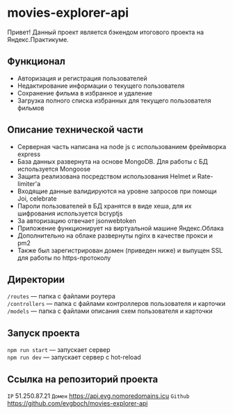 # movies-explorer-api

Привет! Данный проект является бэкендом итогового проекта на Яндекс.Практикуме.

## Функционал

* Авторизация и регистрация пользователей
* Hедактирование информации о текущего пользователя
* Сохранение фильма в избранное и удаление
* Загрузка полного списка избранных для текущего пользователя фильмов

## Описание технической части

* Серверная часть написана на node js с использованием фреймворка express
* База данных развернута на основе MongoDB. Для работы с БД используется Mongoose
* Защита реализована посредством использования Helmet и Rate-limiter'a
* Входящие данные валидируются на уровне запросов при помощи Joi, celebrate
* Пароли пользователей в БД хранятся в виде хеша, для их шифрования используется bcryptjs
* За авторизацию отвечает jsonwebtoken
* Приложение функционирует на виртуальной машине Яндекс.Облака
* Дополнительно на облаке развернуты nginx в качестве прокси и pm2
* Также был зарегистрирован домен (приведен ниже) и выпущен SSL для работы по https-протоколу

## Директории

`/routes` — папка с файлами роутера  
`/controllers` — папка с файлами контроллеров пользователя и карточки   
`/models` — папка с файлами описания схем пользователя и карточки  
  
## Запуск проекта

`npm run start` — запускает сервер   
`npm run dev` — запускает сервер с hot-reload

## Ссылка на репозиторий проекта

`IP` 51.250.87.21
`Домен` https://api.evg.nomoredomains.icu
`Github` https://github.com/evgboch/movies-explorer-api
